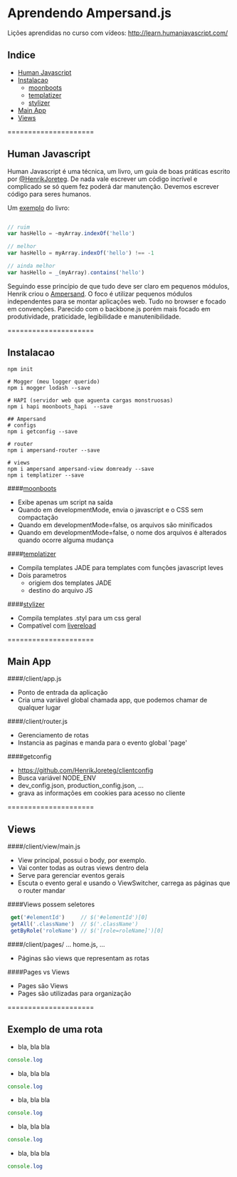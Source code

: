 Aprendendo Ampersand.js
=======================
Lições aprendidas no curso com vídeos: http://learn.humanjavascript.com/


## Indice
* [Human Javascript](#human-javascript)
* [Instalacao](#instalacao)
  + [moonboots](#moonboots)
  + [templatizer](#templatizer)
  + [stylizer](#stylizer)
* [Main App](#main-app)
* [Views](#views)


=====================
## Human Javascript

Human Javascript é uma técnica, um livro, um guia de boas práticas escrito por [@HenrikJoreteg](https://twitter.com/henrikjoreteg). De nada vale escrever um código incrível e complicado se só quem fez poderá dar manutenção. Devemos escrever código para seres humanos.

Um [exemplo](http://read.humanjavascript.com/ch03-code-for-humans.html) do livro:
```javascript

// ruim
var hasHello = ~myArray.indexOf('hello')

// melhor
var hasHello = myArray.indexOf('hello') !== -1

// ainda melhor
var hasHello = _(myArray).contains('hello')
```

Seguindo esse princípio de que tudo deve ser claro em pequenos módulos, Henrik criou o [Ampersand](http://ampersandjs.com/). O foco é utilizar pequenos módulos independentes para se montar aplicações web. Tudo no browser e focado em convenções. Parecido com o backbone.js porém mais focado em produtividade, praticidade, legibilidade e manutenibilidade.

=====================
## Instalacao
```shell
npm init

# Mogger (meu logger querido)
npm i mogger lodash --save

# HAPI (servidor web que aguenta cargas monstruosas)
npm i hapi moonboots_hapi  --save

## Ampersand
# configs
npm i getconfig --save

# router
npm i ampersand-router --save

# views
npm i ampersand ampersand-view domready --save
npm i templatizer --save
```

####[moonboots](https://github.com/HenrikJoreteg/moonboots)
 - Exibe apenas um script na saída
 - Quando em developmentMode, envia o javascript e o CSS sem compactação
 - Quando em developmentMode=false, os arquivos são minificados
 - Quando em developmentMode=false, o nome dos arquivos é alterados quando ocorre alguma mudança

####[templatizer](https://github.com/HenrikJoreteg/templatizer)
 - Compila templates JADE para templates com funções javascript leves
 - Dois parametros
     + origiem dos templates JADE
     + destino do arquivo JS

####[stylizer](https://github.com/HenrikJoreteg/templatizer)
 - Compila templates .styl para um css geral
 - Compatível com [livereload](https://chrome.google.com/webstore/detail/livereload/jnihajbhpnppcggbcgedagnkighmdlei/related) 




=====================
## Main App

####/client/app.js
 - Ponto de entrada da aplicação
 - Cria uma variável global chamada app, que podemos chamar de qualquer lugar

####/client/router.js
 - Gerenciamento de rotas
 - Instancia as paginas e manda para o evento global 'page'

####getconfig
 - https://github.com/HenrikJoreteg/clientconfig
 - Busca variável NODE_ENV
 - dev_config.json, production_config.json, ...
 - grava as informações em cookies para acesso no cliente






=====================
## Views

####/client/view/main.js
 - View principal, possui o body, por exemplo.
 - Vai conter todas as outras views dentro dela
 - Serve para gerenciar eventos gerais
 - Escuta o evento geral e usando o ViewSwitcher, carrega as páginas que o router mandar

####Views possem seletores
```javascript
 get('#elementId')     // $('#elementId')[0]
 getAll('.className')  // $('.className')
 getByRole('roleName') // $('[role=roleName]')[0]
```

####/client/pages/ ... home.js, ...
 - Páginas são views que representam as rotas

####Pages vs Views
 - Pages são Views
 - Pages são utilizadas para organização



=====================
## Exemplo de uma rota

 - bla, bla bla
```javascript
console.log
```


 - bla, bla bla
```javascript
console.log
```



 - bla, bla bla
```javascript
console.log
```



 - bla, bla bla
```javascript
console.log
```


 - bla, bla bla
```javascript
console.log
```
